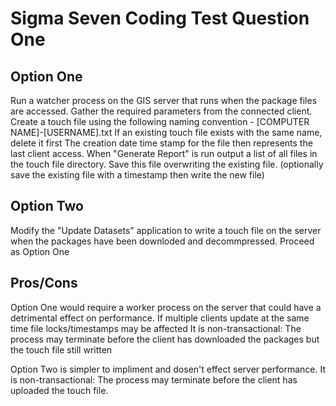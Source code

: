 ﻿# Sigma Seven Coding Test Question One

## Option One

Run a watcher process on the GIS server that runs when the package files are accessed.
Gather the required parameters from the connected client.
Create a touch file using the following naming convention - [COMPUTER NAME]-[USERNAME].txt
If an existing touch file exists with the same name, delete it first
The creation date time stamp for the file then represents the last client access.
When "Generate Report" is run output a list of all files in the touch file directory. 
Save this file overwriting the existing file. (optionally save the existing file with a timestamp then write the new file)

## Option Two

Modify the "Update Datasets" application to write a touch file on the server when the packages have been downloded and decommpressed.
Proceed as Option One


## Pros/Cons

Option One would require a worker process on the server that could have a detrimental effect on performance.
If multiple clients update at the same time file locks/timestamps may be affected
It is non-transactional: The process may terminate before the client has downloaded the packages but the touch file still written

Option Two is simpler to impliment and dosen't effect server performance.
It is non-transactional: The process may terminate before the client has uploaded the touch file.
 